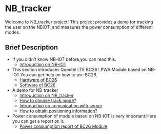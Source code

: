 # NB_tracker
Welcome to NB_tracker project! This project provides a demo for tracking the user on the NBIOT, and measures the power consumption of different modes.

## Brief Description
* If you didn't know NB-IOT before,you can read this.
   * [Introduction on NB-IOT](https://github.com/nofreegood/Work-summary/blob/master/NB-IOT/doc/Introduction%20on%20NB-IOT.md)
* This section introduces Quectel LTE BC26 LPWA Module based on NB-IOT.You can get help on how to use BC26.
   * [Hardware of BC26](https://github.com/nofreegood/Work-summary/blob/master/LTE_BC26_LPWA%20MODULE/doc/Hardware.md)
   * [Software of BC26](https://github.com/nofreegood/Work-summary/blob/master/LTE_BC26_LPWA%20MODULE/doc/Software.md)
* A demo for NB_tracker
   * [Introduction on NB_tracker](https://github.com/nofreegood/Work-summary/blob/master/NB_Tracker_Demo/doc/Introduction.md)
   * [How to choose track mode?](https://github.com/nofreegood/Work-summary/blob/master/NB_Tracker_Demo/doc/how%20to%20use.md)
   * [Introduction on comunication with server](https://github.com/nofreegood/Work-summary/blob/master/KM1612_BC26_AWS/doc/Introduction.md)
   * [How to obtain positioning information?](https://github.com/nofreegood/Work-summary/blob/master/KM1612_BC26_AWS/doc/Introduction.md)
* Power consumption of module based on NB-IOT is very important.Here you can get a report on it.
   * [Power consumption report of BC26 Module](https://github.com/nofreegood/Work-summary/blob/master/LTE_BC26_LPWA%20MODULE/Power_Consumption_Report/Test_Result/Power%20consumption%20test%20of%20BC26%20Module.md)
